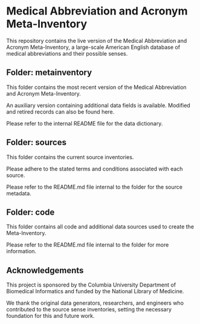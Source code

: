 # Medical Abbreviation and Acronym Meta-Inventory

This repository contains the live version of the Medical Abbreviation and Acronym Meta-Inventory, a large-scale American English database of medical abbreviations and their possible senses.

## Folder: metainventory

This folder contains the most recent version of the Medical Abbreviation and Acronym Meta-Inventory.

An auxiliary version containing additional data fields is available. Modified and retired records can also be found here.

Please refer to the internal README file for the data dictionary.

## Folder: sources

This folder contains the current source inventories.

Please adhere to the stated terms and conditions associated with each source.

Please refer to the README.md file internal to the folder for the source metadata.

## Folder: code

This folder contains all code and additional data sources used to create the Meta-Inventory.

Please refer to the README.md file internal to the folder for more information.

## Acknowledgements

This project is sponsored by the Columbia University Department of Biomedical Informatics and funded by the National Library of Medicine. 

We thank the original data generators, researchers, and engineers who contributed to the source sense inventories, setting the necessary foundation for this and future work. 
